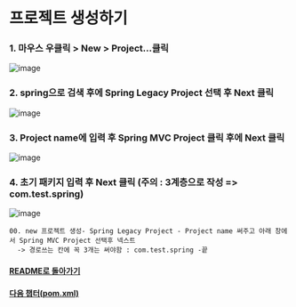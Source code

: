 # 프로젝트 생성하기
### 1. 마우스 우클릭 > New > Project...클릭
![image](https://user-images.githubusercontent.com/42727909/49122017-05eb8d80-f2f6-11e8-85df-cf1896497435.png)
### 2. spring으로 검색 후에 **Spring Legacy Project** 선택 후 Next 클릭
![image](https://user-images.githubusercontent.com/42727909/49120452-0bde7000-f2f0-11e8-8441-d5faf242b71e.png)
### 3. Project name에 입력 후 **Spring MVC Project** 클릭 후에 Next 클릭
![image](https://user-images.githubusercontent.com/42727909/49120588-9f17a580-f2f0-11e8-836a-174e7f556cd8.png)
### 4. 초기 패키지 입력 후 Next 클릭 (**주의 : 3계층으로 작성 => com.test.spring**)
![image](https://user-images.githubusercontent.com/42727909/49120649-e30aaa80-f2f0-11e8-9d8b-e6c889ea987a.png)

```
00. new 프로젝트 생성- Spring Legacy Project - Project name 써주고 아래 창에서 Spring MVC Project 선택후 넥스트								
  -> 경로쓰는 칸에 꼭 3개는 써야함 : com.test.spring -끝	
```

#### [README로 돌아가기](README.md)
#### [다음 챕터(pom.xml)](pom.xml.md)
